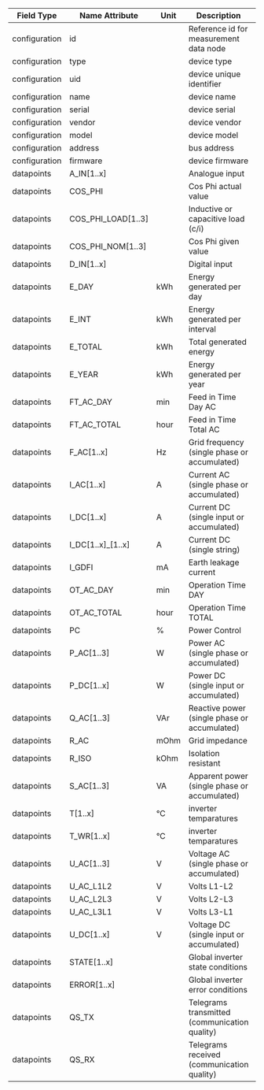 | Field Type    | Name Attribute     | Unit | Description                                   | Value    | Required | Example                         | Version |
|---------------|--------------------|------|-----------------------------------------------|----------|----------|---------------------------------|---------|
| configuration | id                 |      | Reference id for measurement data node        |          | x        | <device id=“1“ type=“inverter“> | 2.0.1   |
| configuration | type               |      | device type                                   | inverter | x        | <device id=“1“ type=“inverter“> | 2.0.1   |
| configuration | uid                |      | device unique identifier                      |          | x        | <uid>INV12345</uid>             | 2.0.1   |
| configuration | name               |      | device name                                   |          |          | <name>Inverter A</name>         | 2.0.1   |
| configuration | serial             |      | device serial                                 |          |          | <serial>INV11.22.33</serial>    | 2.0.1   |
| configuration | vendor             |      | device vendor                                 |          |          | <vendor>vendor 123</vendor>     | 2.0.1   |
| configuration | model              |      | device model                                  |          |          | <model></model>                 | 2.0.1   |
| configuration | address            |      | bus address                                   |          |          | <address>1</address>            | 2.0.1   |
| configuration | firmware           |      | device firmware                               |          |          | <firmware>1.23.3</firmware>     | 2.0.1   |
| datapoints    | A_IN[1..x]         |      | Analogue input                                |          |          |                                 |         |
| datapoints    | COS_PHI            |      | Cos Phi actual value                          |          |          |                                 |         |
| datapoints    | COS_PHI_LOAD[1..3] |      | Inductive or capacitive load (c/i)            |          |          |                                 |         |
| datapoints    | COS_PHI_NOM[1..3]  |      | Cos Phi given value                           |          |          |                                 |         |
| datapoints    | D_IN[1..x]         |      | Digital input                                 |          |          |                                 |         |
| datapoints    | E_DAY              | kWh  | Energy generated per day                      |          |          |                                 |         |
| datapoints    | E_INT              | kWh  | Energy generated per interval                 |          |          |                                 |         |
| datapoints    | E_TOTAL            | kWh  | Total generated energy                        |          |          |                                 |         |
| datapoints    | E_YEAR             | kWh  | Energy generated per year                     |          |          |                                 |         |
| datapoints    | FT_AC_DAY          | min  | Feed in Time Day AC                           |          |          |                                 |         |
| datapoints    | FT_AC_TOTAL        | hour | Feed in Time Total AC                         |          |          |                                 |         |
| datapoints    | F_AC[1..x]         | Hz   | Grid frequency (single phase or accumulated)  |          |          |                                 |         |
| datapoints    | I_AC[1..x]         | A    | Current AC (single phase or accumulated)      |          |          |                                 |         |
| datapoints    | I_DC[1..x]         | A    | Current DC (single input or accumulated)      |          |          |                                 |         |
| datapoints    | I_DC[1..x]_[1..x]  | A    | Current DC (single string)                    |          |          |                                 |         |
| datapoints    | I_GDFI             | mA   | Earth leakage current                         |          |          |                                 |         |
| datapoints    | OT_AC_DAY          | min  | Operation Time DAY                            |          |          |                                 |         |
| datapoints    | OT_AC_TOTAL        | hour | Operation Time TOTAL                          |          |          |                                 |         |
| datapoints    | PC                 | %    | Power Control                                 |          |          |                                 |         |
| datapoints    | P_AC[1..3]         | W    | Power AC (single phase or accumulated)        |          | x        |                                 |         |
| datapoints    | P_DC[1..x]         | W    | Power DC (single input or accumulated)        |          |          |                                 |         |
| datapoints    | Q_AC[1..3]         | VAr  | Reactive power (single phase or accumulated)  |          |          |                                 |         |
| datapoints    | R_AC               | mOhm | Grid impedance                                |          |          |                                 |         |
| datapoints    | R_ISO              | kOhm | Isolation resistant                           |          |          |                                 |         |
| datapoints    | S_AC[1..3]         | VA   | Apparent power (single phase or accumulated)  |          |          |                                 |         |
| datapoints    | T[1..x]            | °C   | inverter temparatures                         |          |          |                                 |         |
| datapoints    | T_WR[1..x]         | °C   | inverter temparatures                         |          |          |                                 |         |
| datapoints    | U_AC[1..3]         | V    | Voltage AC (single phase or accumulated)      |          |          |                                 |         |
| datapoints    | U_AC_L1L2          | V    | Volts L1-L2                                   |          |          |                                 |         |
| datapoints    | U_AC_L2L3          | V    | Volts L2-L3                                   |          |          |                                 |         |
| datapoints    | U_AC_L3L1          | V    | Volts L3-L1                                   |          |          |                                 |         |
| datapoints    | U_DC[1..x]         | V    | Voltage DC (single input or accumulated)      |          |          |                                 |         |
| datapoints    | STATE[1..x]        |      | Global inverter state conditions              |          |          |                                 |         |
| datapoints    | ERROR[1..x]        |      | Global inverter error conditions              |          |          |                                 |         |
| datapoints    | QS_TX              |      | Telegrams transmitted (communication quality) |          |          |                                 |         |
| datapoints    | QS_RX              |      | Telegrams received (communication quality)    |          |          |                                 |         |
